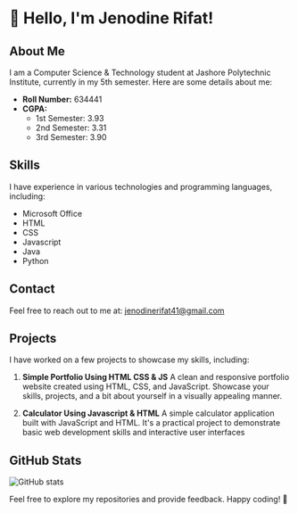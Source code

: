 # 👋 Hello, I'm Jenodine Rifat!

## About Me
I am a Computer Science & Technology student at Jashore Polytechnic Institute, currently in my 5th semester. Here are some details about me:

- **Roll Number:** 634441
- **CGPA:**
  - 1st Semester: 3.93
  - 2nd Semester: 3.31
  - 3rd Semester: 3.90

## Skills
I have experience in various technologies and programming languages, including:

- Microsoft Office
- HTML
- CSS
- Javascript
- Java
- Python

## Contact
Feel free to reach out to me at: [jenodinerifat41@gmail.com](mailto:jenodinerifat41@gmail.com)

## Projects
I have worked on a few projects to showcase my skills, including:

1. **Simple Portfolio Using HTML CSS & JS**
A clean and responsive portfolio website created using HTML, CSS, and JavaScript. Showcase your skills, projects, and a bit about yourself in a visually appealing manner. 

2. **Calculator Using Javascript & HTML**
A simple calculator application built with JavaScript and HTML. It's a practical project to demonstrate basic web development skills and interactive user interfaces

## GitHub Stats
![GitHub stats](https://github-readme-stats.vercel.app/api?username=jenodinerifat&show_icons=true&hide=contribs,prs)

Feel free to explore my repositories and provide feedback. Happy coding! 🚀
